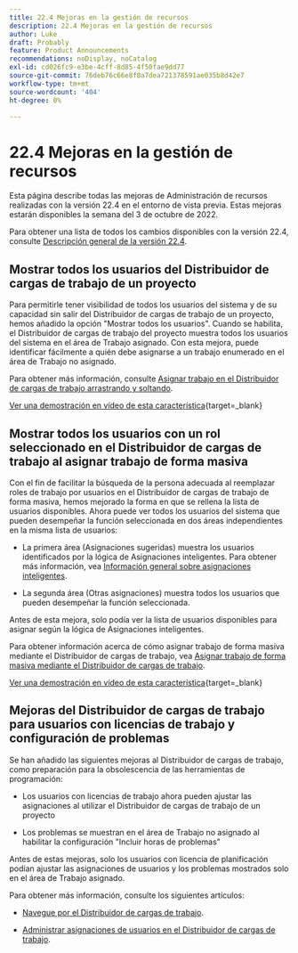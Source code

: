 ```yaml
---
title: 22.4 Mejoras en la gestión de recursos
description: 22.4 Mejoras en la gestión de recursos
author: Luke
draft: Probably
feature: Product Announcements
recommendations: noDisplay, noCatalog
exl-id: cd026fc9-e3be-4cff-8d85-4f50fae9dd77
source-git-commit: 76deb76c66e8f8a7dea721378591ae035b8d42e7
workflow-type: tm+mt
source-wordcount: '404'
ht-degree: 0%

---
```


# 22.4 Mejoras en la gestión de recursos

Esta página describe todas las mejoras de Administración de recursos realizadas con la versión 22.4 en el entorno de vista previa. Estas mejoras estarán disponibles la semana del 3 de octubre de 2022.

Para obtener una lista de todos los cambios disponibles con la versión 22.4, consulte [Descripción general de la versión 22.4](/help/quicksilver/product-announcements/product-releases/22.4-release-activity/22-4-release-overview.md).

## Mostrar todos los usuarios del Distribuidor de cargas de trabajo de un proyecto

Para permitirle tener visibilidad de todos los usuarios del sistema y de su capacidad sin salir del Distribuidor de cargas de trabajo de un proyecto, hemos añadido la opción &quot;Mostrar todos los usuarios&quot;. Cuando se habilita, el Distribuidor de cargas de trabajo del proyecto muestra todos los usuarios del sistema en el área de Trabajo asignado. Con esta mejora, puede identificar fácilmente a quién debe asignarse a un trabajo enumerado en el área de Trabajo no asignado.

Para obtener más información, consulte [Asignar trabajo en el Distribuidor de cargas de trabajo arrastrando y soltando](/help/quicksilver/resource-mgmt/workload-balancer/assign-work-in-workload-balancer-by-drag-and-drop.md).

[Ver una demostración en vídeo de esta característica](https://video.tv.adobe.com/v/3412873/){target=_blank}

## Mostrar todos los usuarios con un rol seleccionado en el Distribuidor de cargas de trabajo al asignar trabajo de forma masiva

Con el fin de facilitar la búsqueda de la persona adecuada al reemplazar roles de trabajo por usuarios en el Distribuidor de cargas de trabajo de forma masiva, hemos mejorado la forma en que se rellena la lista de usuarios disponibles. Ahora puede ver todos los usuarios del sistema que pueden desempeñar la función seleccionada en dos áreas independientes en la misma lista de usuarios:

* La primera área (Asignaciones sugeridas) muestra los usuarios identificados por la lógica de Asignaciones inteligentes. Para obtener más información, vea [Información general sobre asignaciones inteligentes](/help/quicksilver/manage-work/tasks/assign-tasks/smart-assignments.md).

* La segunda área (Otras asignaciones) muestra todos los usuarios que pueden desempeñar la función seleccionada.

Antes de esta mejora, solo podía ver la lista de usuarios disponibles para asignar según la lógica de Asignaciones inteligentes.

Para obtener información acerca de cómo asignar trabajo de forma masiva mediante el Distribuidor de cargas de trabajo, vea [Asignar trabajo de forma masiva mediante el Distribuidor de cargas de trabajo](/help/quicksilver/resource-mgmt/workload-balancer/assign-work-in-workload-balancer-in-bulk.md).

[Ver una demostración en vídeo de esta característica](https://video.tv.adobe.com/v/3412874/){target=_blank}

## Mejoras del Distribuidor de cargas de trabajo para usuarios con licencias de trabajo y configuración de problemas

Se han añadido las siguientes mejoras al Distribuidor de cargas de trabajo, como preparación para la obsolescencia de las herramientas de programación:

* Los usuarios con licencias de trabajo ahora pueden ajustar las asignaciones al utilizar el Distribuidor de cargas de trabajo de un proyecto

* Los problemas se muestran en el área de Trabajo no asignado al habilitar la configuración &quot;Incluir horas de problemas&quot;

Antes de estas mejoras, solo los usuarios con licencia de planificación podían ajustar las asignaciones de usuarios y los problemas mostrados solo en el área de Trabajo asignado.

Para obtener más información, consulte los siguientes artículos:

* [Navegue por el Distribuidor de cargas de trabajo](/help/quicksilver/resource-mgmt/workload-balancer/navigate-the-workload-balancer.md).

* [Administrar asignaciones de usuarios en el Distribuidor de cargas de trabajo](/help/quicksilver/resource-mgmt/workload-balancer/manage-user-allocations-workload-balancer.md).

